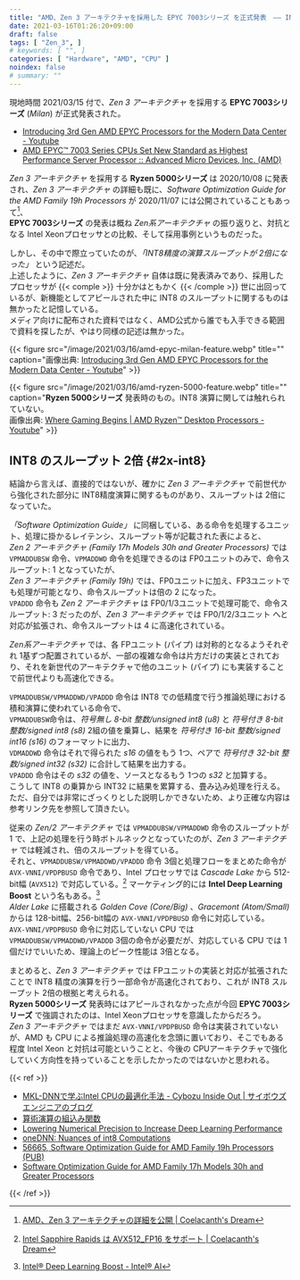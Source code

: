 ```yaml
---
title: "AMD、Zen 3 アーキテクチャを採用した EPYC 7003シリーズ を正式発表　―― INT8 のスループット 2倍"
date: 2021-03-16T01:26:20+09:00
draft: false
tags: [ "Zen_3", ]
# keywords: [ "", ]
categories: [ "Hardware", "AMD", "CPU" ]
noindex: false
# summary: ""
---
```


現地時間 2021/03/15 付で、*Zen 3 アーキテクチャ* を採用する **EPYC 7003シリーズ** (*Milan*) が正式発表された。  

 * [Introducing 3rd Gen AMD EPYC Processors for the Modern Data Center - Youtube](https://www.youtube-nocookie.com/embed/xtrhHH0kQI0)
 * [AMD EPYC™ 7003 Series CPUs Set New Standard as Highest Performance Server Processor :: Advanced Micro Devices, Inc. (AMD)](https://ir.amd.com/news-events/press-releases/detail/993/amd-epyc-7003-series-cpus-set-new-standard-as-highest)

*Zen 3 アーキテクチャ* を採用する **Ryzen 5000シリーズ** は 2020/10/08 に発表され、*Zen 3 アーキテクチャ* の詳細も既に、*Software Optimization Guide for the AMD Family 19h Processors* が 2020/11/07 には公開されていることもあって[^fam19h-doc]、  
**EPYC 7003シリーズ** の発表は概ね *Zen系アーキテクチャ* の振り返りと、対抗となる Intel Xeonプロセッサとの比較、そして採用事例というものだった。  
 
[^fam19h-doc]: [AMD、Zen 3 アーキテクチャの詳細を公開 | Coelacanth's Dream](/posts/2020/11/07/amd-zen_3-arch-detail/)

しかし、その中で際立っていたのが、*「INT8精度の演算スループットが 2倍になった」* という記述だ。  
上述したように、*Zen 3 アーキテクチャ* 自体は既に発表済みであり、採用したプロセッサが {{< comple >}} 十分かはともかく {{< /comple >}} 世に出回っているが、新機能としてアピールされた中に INT8 のスループットに関するものは無かったと記憶している。  
メディア向けに配布された資料ではなく、AMD公式から誰でも入手できる範囲で資料を探したが、やはり同様の記述は無かった。  

{{< figure src="/image/2021/03/16/amd-epyc-milan-feature.webp" title="" caption="画像出典: [Introducing 3rd Gen AMD EPYC Processors for the Modern Data Center - Youtube](https://www.youtube-nocookie.com/embed/xtrhHH0kQI0?start=567)" >}}

{{< figure src="/image/2021/03/16/amd-ryzen-5000-feature.webp" title="" caption="**Ryzen 5000シリーズ** 発表時のもの。INT8 演算に関しては触れられていない。<br>画像出典: [Where Gaming Begins | AMD Ryzen™ Desktop Processors - Youtube](https://www.youtube-nocookie.com/embed/iuiO6rqYV4o?start=506)" >}}

## INT8 のスループット 2倍 {#2x-int8}

結論から言えば、直接的ではないが、確かに *Zen 3 アーキテクチャ* で前世代から強化された部分に INT8精度演算に関するものがあり、スループットは 2倍になっていた。  

*「Software Optimization Guide」* に同梱している、ある命令を処理するユニット、処理に掛かるレイテンシ、スループット等が記載された表によると、  
*Zen 2 アーキテクチャ (Family 17h Models 30h and Greater Processors)* では `VPMADDUBSW` 命令、`VPMADDWD` 命令を処理できるのは FP0ユニットのみで、命令スループット: 1 となっていたが、  
*Zen 3 アーキテクチャ (Family 19h)* では、FP0ユニットに加え、FP3ユニットでも処理が可能となり、命令スループットは倍の 2 になった。  
`VPADDD` 命令も *Zen 2 アーキテクチャ* は FP0/1/3ユニットで処理可能で、命令スループット: 3 だったのが、*Zen 3 アーキテクチャ* では FP0/1/2/3ユニット へと対応が拡張され、命令スループットは 4 に高速化されている。  

*Zen系アーキテクチャ* では、各 FPユニット (パイプ) は対称的となるようそれぞれ 1基ずつ配置されているが、一部の複雑な命令は片方だけの実装とされており、それを新世代のアーキテクチャで他のユニット (パイプ) にも実装することで前世代よりも高速化できる。  

`VPMADDUBSW/VPMADDWD/VPADDD` 命令は INT8 での低精度で行う推論処理における積和演算に使われている命令で、  
`VPMADDUBSW`命令は、*符号無し 8-bit 整数/unsigned int8 (u8)* と *符号付き 8-bit 整数/signed int8 (s8)* 2組の値を乗算し、結果を *符号付き 16-bit 整数/signed int16 (s16)* のフォーマットに出力、  
`VDMADDWD` 命令はそれで得られた *s16* の値をもう 1つ、ペアで *符号付き 32-bit 整数/signed int32 (s32)* に合計して結果を出力する。  
`VPADDD` 命令はその *s32* の値を、ソースとなるもう 1つの *s32* と加算する。  
こうして INT8 の乗算から INT32 に結果を累算する、畳み込み処理を行える。  
ただ、自分では非常にざっくりとした説明しかできないため、より正確な内容は参考リンク先を参照して頂きたい。  

従来の *Zen/2 アーキテクチャ* では `VPMADDUBSW/VPMADDWD` 命令のスループットが 1 で、上記の処理を行う時ボトルネックとなっていたのが、*Zen 3 アーキテクチャ* では軽減され、倍のスループットを得ている。  
それと、`VPMADDUBSW/VPMADDWD/VPADDD` 命令 3個と処理フローをまとめた命令が `AVX-VNNI/VPDPBUSD` 命令であり、Intel プロセッサでは *Cascade Lake* から 512-bit幅 (`AVX512`) で対応している。[^avx512] マーケティング的には **Intel Deep Learning Boost** という名もある。[^dl-boost]  
*Alder Lake* に搭載される *Golden Cove (Core/Big)* 、*Gracemont (Atom/Small)* からは 128-bit幅、256-bit幅の `AVX-VNNI/VPDPBUSD` 命令に対応している。  
`AVX-VNNI/VPDPBUSD` 命令に対応していない CPU では `VPMADDUBSW/VPMADDWD/VPADDD` 3個の命令が必要だが、対応している CPU では 1個だけでいいため、理論上のピーク性能は 3倍となる。  

[^avx512]: [Intel Sapphire Rapids は AVX512_FP16 をサポート | Coelacanth's Dream](/posts/2021/01/11/intel-spr-avx512_fp16/)
[^dl-boost]: [Intel® Deep Learning Boost - Intel® AI](https://www.intel.com/content/www/us/en/artificial-intelligence/deep-learning-boost.html)

まとめると、*Zen 3 アーキテクチャ* では FPユニットの実装と対応が拡張されたことで INT8 精度の演算を行う一部命令が高速化されており、これが INT8 スループット 2倍の根拠と考えられる。  
**Ryzen 5000シリーズ** 発表時にはアピールされなかった点が今回 **EPYC 7003シリーズ** で強調されたのは、Intel Xeonプロセッサを意識したからだろう。  
*Zen 3 アーキテクチャ* ではまだ `AVX-VNNI/VPDPBUSD` 命令は実装されていないが、AMD も CPU による推論処理の高速化を念頭に置いており、そこでもある程度 Intel Xeon と対抗は可能ということと、今後の CPUアーキテクチャで強化していく方向性を持っていることを示したかったのではないかと思われる。  


{{< ref >}}

 * [MKL-DNNで学ぶIntel CPUの最適化手法 - Cybozu Inside Out | サイボウズエンジニアのブログ](https://blog.cybozu.io/entry/2019/04/15/170000)
 * [算術演算の組込み関数](https://jp.xlsoft.com/documents/intel/compiler/19/cpp_19_win_lin/GUID-E70D11BD-217B-4E52-9C3F-1A9177658929.html)
 * [Lowering Numerical Precision to Increase Deep Learning Performance](https://www.intel.com/content/www/us/en/artificial-intelligence/posts/lowering-numerical-precision-increase-deep-learning-performance.html)
 * [oneDNN: Nuances of int8 Computations](https://docs.oneapi.com/versions/latest/onednn/dev_guide_int8_computations.html)
 * [56665, Software Optimization Guide for AMD Family 19h Processors (PUB)](https://www.amd.com/en/support/tech-docs?keyword=Software+Optimization+19h)
 * [Software Optimization Guide for AMD Family 17h Models 30h and Greater Processors](https://www.amd.com/en/support/tech-docs?keyword=Software+Optimization+17h+30h)

{{< /ref >}}
